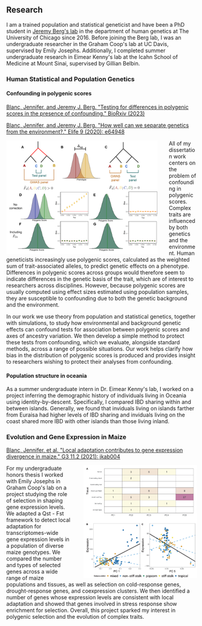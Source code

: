 ## Research 

I am a trained population and statistical geneticist and have been a PhD student in [Jeremy Berg's lab](http://www.jjbpopgen.org/) in the department of human genetics at The University of Chicago since 2016. Before joining the Berg lab, I was an undergraduate researcher in the Graham Coop's lab at UC Davis, supervised by Emily Josephs. Additionally, I completed summer undergraduate research in Eimear Kenny's lab at the Icahn School of Medicine at Mount Sinai, supervised by Gillian Belbin. 

### Human Statistical and Population Genetics

#### Confounding in polygenic scores

[Blanc, Jennifer, and Jeremy J. Berg. "Testing for differences in polygenic scores in the presence of confounding." BioRxiv (2023)](https://www.biorxiv.org/content/10.1101/2023.03.12.532301v3)

[Blanc, Jennifer, and Jeremy J. Berg. "How well can we separate genetics from the environment?." Elife 9 (2020): e64948](https://elifesciences.org/articles/64948)

<img src="/assets/img/4Pop.png" style="float: left; width: 400px; height: auto; margin-right: 30px;">

All of my dissertation work centers on the problem of confounding in polygenic scores. Complex traits are influenced by both genetics and the environment. Human geneticists increasingly use polygenic scores, calculated as the weighted sum of trait-associated alleles, to predict genetic effects on a phenotype. Differences in polygenic scores across groups would therefore seem to indicate differences in the genetic basis of the trait, which are of interest to researchers across disciplines. However, because polygenic scores are usually computed using effect sizes estimated using population samples, they are susceptible to confounding due to both the genetic background and the environment. 

In our work we use theory from population and statistical genetics, together with simulations, to study how environmental and background genetic effects can confound tests for association between polygenic scores and axes of ancestry variation. We then develop a simple method to protect these tests from confounding, which we evaluate, alongside standard methods, across a range of possible situations. Our work helps clarify how bias in the distribution of polygenic scores is produced and provides insight to researchers wishing to protect their analyses from confounding.

#### Population structure in oceania 

As a summer undergraduate intern in Dr. Eimear Kenny's lab, I worked on a project inferring the demographic history of individuals living in Oceania using identity-by-descent. Specifically, I compared IBD sharing within and between islands. Generally, we found that inviduals living on islands farther from Euraisa had higher levels of IBD sharing and inviduals living on the coast shared more IBD with other islands than those living inland. 

### Evolution and Gene Expression in Maize

[Blanc, Jennifer, et al. "Local adaptation contributes to gene expression divergence in maize." G3 11.2 (2021): jkab004](https://academic.oup.com/g3journal/article/11/2/jkab004/6114460)

<img src="/assets/img/Maize.png" style="float: right; width: 300px; height: auto; margin-left: 30px;">

For my undergraduate honors thesis I worked with Emily Josephs in Graham Coop's lab on a project studying the role of selection in shaping gene expression levels. We adapted a Qst - Fst framework  to detect local adaptation for transcriptomes-wide gene expression levels in a population of diverse maize genotypes. We compared the number and types of selected genes across a wide range of maize populations and tissues, as well as selection on cold-response genes, drought-response genes, and coexpression clusters. We then identified a number of genes whose expression levels are consistent with local adaptation and showed that genes involved in stress response show enrichment for selection. Overall, this project sparked my interest in polygenic selection and the evolution of complex traits.   






